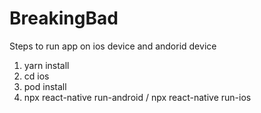 # BreakingBad

Steps to run app on ios device and andorid device 
1. yarn install 
2. cd ios
3. pod install
4. npx react-native run-android / npx react-native run-ios
